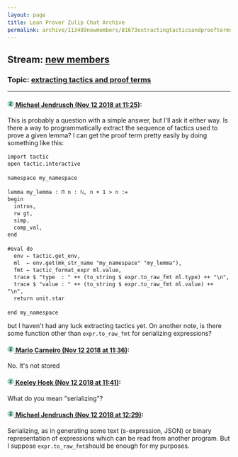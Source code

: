 ```yaml
---
layout: page
title: Lean Prover Zulip Chat Archive 
permalink: archive/113489newmembers/81673extractingtacticsandproofterms.html
---
```


## Stream: [new members](index.html)
### Topic: [extracting tactics and proof terms](81673extractingtacticsandproofterms.html)

---

#### [![Click to go to Zulip](../../assets/img/zulip2.png) Michael Jendrusch (Nov 12 2018 at 11:25)](https://leanprover.zulipchat.com/#narrow/stream/113489-new%20members/topic/extracting%20tactics%20and%20proof%20terms/near/147516992):
This is probably a question with a simple answer, but I'll ask it either way. Is there a way to programmatically extract the sequence of tactics used to prove a given lemma? I can get the proof term pretty easily by doing something like this:

```lean
import tactic
open tactic.interactive

namespace my_namespace

lemma my_lemma : Π n : ℕ, n + 1 > n :=
begin
  intros,
  rw gt,
  simp,
  comp_val,
end

#eval do
  env ← tactic.get_env,
  ml  ← env.get(mk_str_name "my_namespace" "my_lemma"),
  fmt ← tactic_format_expr ml.value,
  trace $ "type  : " ++ (to_string $ expr.to_raw_fmt ml.type) ++ "\n",
  trace $ "value : " ++ (to_string $ expr.to_raw_fmt ml.value) ++ "\n",
  return unit.star

end my_namespace
```

but I haven't had any luck extracting tactics yet. On another note, is there some function other than `expr.to_raw_fmt` for serializing expressions?

#### [![Click to go to Zulip](../../assets/img/zulip2.png) Mario Carneiro (Nov 12 2018 at 11:36)](https://leanprover.zulipchat.com/#narrow/stream/113489-new%20members/topic/extracting%20tactics%20and%20proof%20terms/near/147517509):
No. It's not stored

#### [![Click to go to Zulip](../../assets/img/zulip2.png) Keeley Hoek (Nov 12 2018 at 11:41)](https://leanprover.zulipchat.com/#narrow/stream/113489-new%20members/topic/extracting%20tactics%20and%20proof%20terms/near/147517700):
What do you mean "serializing"?

#### [![Click to go to Zulip](../../assets/img/zulip2.png) Michael Jendrusch (Nov 12 2018 at 12:29)](https://leanprover.zulipchat.com/#narrow/stream/113489-new%20members/topic/extracting%20tactics%20and%20proof%20terms/near/147519876):
Serializing, as in generating some text (s-expression, JSON) or binary representation of expressions which can be read from another program. But I suppose `expr.to_raw_fmt`should be enough for my purposes.

